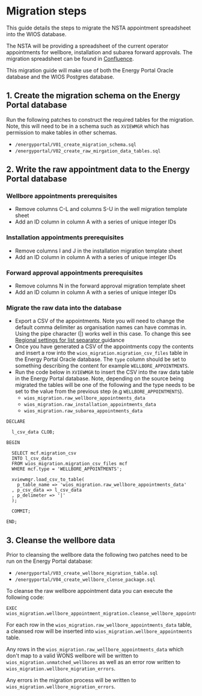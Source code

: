 # Migration steps

This guide details the steps to migrate the NSTA appointment spreadsheet into the WIOS
database.

The NSTA will be providing a spreadsheet of the current operator appointments for wellbore, installation and subarea
forward approvals. The migration spreadsheet can be found in [Confluence](https://confluence.fivium.co.uk/display/BESPOKE/NSTA).

This migration guide will make use of both the Energy Portal Oracle database and the WIOS Postgres database.

## 1. Create the migration schema on the Energy Portal database

Run the following patches to construct the required tables for the migration. Note, this will need to be in a schema
such as `XVIEWMGR` which has permission to make tables in other schemas.

- `/energyportal/V01_create_migration_schema.sql`
- `/energyportal/V02_create_raw_mirgation_data_tables.sql`

## 2. Write the raw appointment data to the Energy Portal database

### Wellbore appointments prerequisites
- Remove columns C-L and columns S-U in the well migration template sheet
- Add an ID column in column A with a series of unique integer IDs

### Installation appointments prerequisites
- Remove columns I and J in the installation migration template sheet
- Add an ID column in column A with a series of unique integer IDs

### Forward approval appointments prerequisites
- Remove columns N in the forward approval migration template sheet
- Add an ID column in column A with a series of unique integer IDs

### Migrate the raw data into the database
- Export a CSV of the appointments. Note you will need to change the default comma delimiter as organisation names
  can have commas in. Using the pipe character (|) works well in this case. To change this see [Regional settings for list separator
  ](https://exceljet.net/glossary/list-separator) guidance
- Once you have generated a CSV of the appointments copy the contents and insert a row into the `wios_migration.migration_csv_files`
  table in the Energy Portal Oracle database. The `type` column should be set to something describing the content for
  example `WELLBORE_APPOINTMENTS`.
- Run the code below in `XVIEWMGR` to insert the CSV into the raw data table in the Energy Portal database. Note,
  depending on the source being migrated the tables will be one of the following and the type needs to be set to the
  value from the previous step (e.g `WELLBORE_APPOINTMENTS`).
    - `wios_migration.raw_wellbore_appointments_data`
    - `wios_migration.raw_installation_appointments_data`
    - `wios_migration.raw_subarea_appointments_data`

```oraclesqlplus
DECLARE

  l_csv_data CLOB;

BEGIN

  SELECT mcf.migration_csv
  INTO l_csv_data
  FROM wios_migration.migration_csv_files mcf
  WHERE mcf.type = 'WELLBORE_APPOINTMENTS'; 

  xviewmgr.load_csv_to_table(
    p_table_name => 'wios_migration.raw_wellbore_appointments_data'
  , p_csv_data => l_csv_data
  , p_delimeter => '|'
  );
  
  COMMIT;  
  
END;
```

## 3. Cleanse the wellbore data

Prior to cleansing the wellbore data the following two patches need to be run on the Energy Portal database:

- `/energyportal/V03_create_wellbore_migration_table.sql`
- `/energyportal/V04_create_wellbore_clense_package.sql`

To cleanse the raw wellbore appointment data you can execute the following code:

```oraclesqlplus
EXEC wios_migration.wellbore_appointment_migration.cleanse_wellbore_appointments;
```

For each row in the `wios_migration.raw_wellbore_appointments_data` table, a cleansed row will be inserted into
`wios_migration.wellbore_appointments` table.

Any rows in the `wios_migration.raw_wellbore_appointments_data` which don't map to a valid WONS wellbore will be 
written to `wios_migration.unmatched_wellbores` as well as an error row written to `wios_migration.wellbore_migration_errors`.

Any errors in the migration process will be written to `wios_migration.wellbore_migration_errors`.
